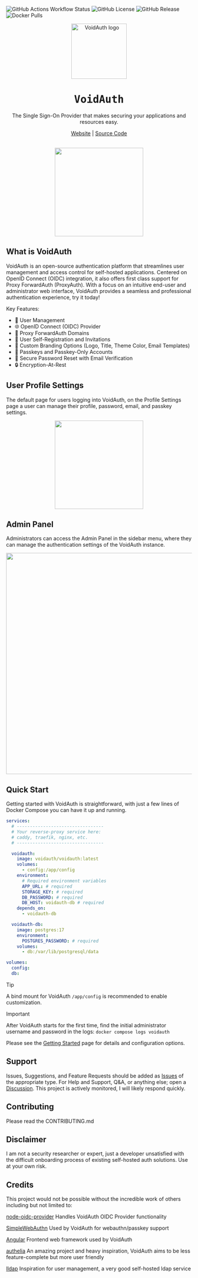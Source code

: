 ![GitHub Actions Workflow Status](https://img.shields.io/github/actions/workflow/status/voidauth/voidauth/release.yml)
![GitHub License](https://img.shields.io/github/license/voidauth/voidauth)
![GitHub Release](https://img.shields.io/github/v/release/voidauth/voidauth?logo=github)
![Docker Pulls](https://img.shields.io/docker/pulls/voidauth/voidauth?logo=docker&logoColor=white)


<p align="center">
  <img src="https://raw.githubusercontent.com/voidauth/voidauth/refs/heads/main/docs/logo.svg" width="150" title="VoidAuth" alt="VoidAuth logo">
</p>
<h1 align="center" style="font-family: monospace">VoidAuth</h1>

<p align="center">
The Single Sign-On Provider that makes securing your applications and resources easy.
</p>

<div align="center">
  <a href="https://voidauth.app">Website</a> |
  <a href="https://github.com/voidauth/voidauth">Source Code</a>
</div>

<br>

<p align="center">
  <img src="https://raw.githubusercontent.com/voidauth/voidauth/refs/heads/main/docs/public/screenshots/2f8c15db-28fd-4b0e-a266-1dddd9cf9e3a.png" width="240">
</p>

## What is VoidAuth

VoidAuth is an open-source authentication platform that streamlines user management and access control for self-hosted applications. Centered on OpenID Connect (OIDC) integration, it also offers first class support for Proxy ForwardAuth (ProxyAuth). With a focus on an intuitive end-user and administrator web interface, VoidAuth provides a seamless and professional authentication experience, try it today!

Key Features:

- 👤 User Management
- 🌐 OpenID Connect (OIDC) Provider
- 🔄 Proxy ForwardAuth Domains
- 📨 User Self-Registration and Invitations
- 🎨 Custom Branding Options (Logo, Title, Theme Color, Email Templates)
- 🔑 Passkeys and Passkey-Only Accounts
- 📧 Secure Password Reset with Email Verification
- 🔒 Encryption-At-Rest

## User Profile Settings

The default page for users logging into VoidAuth, on the Profile Settings page a user can manage their profile, password, email, and passkey settings.

<p align="center">
  <img src="https://raw.githubusercontent.com/voidauth/voidauth/refs/heads/main/docs/public/screenshots/091a0122-75d7-44d0-9c97-e395c945cf4f.png" width="240">
</p>

## Admin Panel

Administrators can access the Admin Panel in the sidebar menu, where they can manage the authentication settings of the VoidAuth instance.

<p align="center">
  <img src="https://raw.githubusercontent.com/voidauth/voidauth/refs/heads/main/docs/public/screenshots/admin_panel.png" width="600">
</p>

## Quick Start

Getting started with VoidAuth is straightforward, with just a few lines of Docker Compose you can have it up and running.
``` yaml
services:
  # ---------------------------------
  # Your reverse-proxy service here:
  # caddy, traefik, nginx, etc.
  # ---------------------------------

  voidauth: 
    image: voidauth/voidauth:latest
    volumes:
      - config:/app/config
    environment:
      # Required environment variables
      APP_URL: # required
      STORAGE_KEY: # required
      DB_PASSWORD: # required
      DB_HOST: voidauth-db # required
    depends_on:
      - voidauth-db

  voidauth-db:
    image: postgres:17
    environment:
      POSTGRES_PASSWORD: # required
    volumes:
      - db:/var/lib/postgresql/data

volumes:
  config:
  db:
```

> [!TIP]
> A bind mount for VoidAuth `/app/config` is recommended to enable customization.

> [!IMPORTANT]
> After VoidAuth starts for the first time, find the initial administrator username and password in the logs: `docker compose logs voidauth`



Please see the [Getting Started](https://voidauth.app/#/Getting-Started) page for details and configuration options.

## Support

Issues, Suggestions, and Feature Requests should be added as [Issues](https://github.com/voidauth/voidauth/issues) of the appropriate type. For Help and Support, Q&A, or anything else; open a [Discussion](https://github.com/orgs/voidauth/discussions). This project is actively monitored, I will likely respond quickly.

## Contributing

Please read the CONTRIBUTING.md

## Disclaimer

I am not a security researcher or expert, just a developer unsatisfied with the difficult onboarding process of existing self-hosted auth solutions. Use at your own risk.

## Credits

This project would not be possible without the incredible work of others including but not limited to:

[node-oidc-provider](https://github.com/panva/node-oidc-provider) Handles VoidAuth OIDC Provider functionality

[SimpleWebAuthn](https://github.com/MasterKale/SimpleWebAuthn) Used by VoidAuth for webauthn/passkey support

[Angular](https://angular.dev) Frontend web framework used by VoidAuth

[authelia](https://www.authelia.com/) An amazing project and heavy inspiration, VoidAuth aims to be less feature-complete but more user friendly

[lldap](https://github.com/lldap/lldap) Inspiration for user management, a very good self-hosted ldap service
